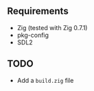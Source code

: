 ## Requirements

* Zig (tested with Zig 0.7.1)
* pkg-config
* SDL2

## TODO

* Add a `build.zig` file
